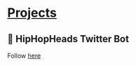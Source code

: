 # [Projects](../projects.md)

## :microphone: HipHopHeads Twitter Bot

Follow [here](https://twitter.com/HipHopHeadNews)
